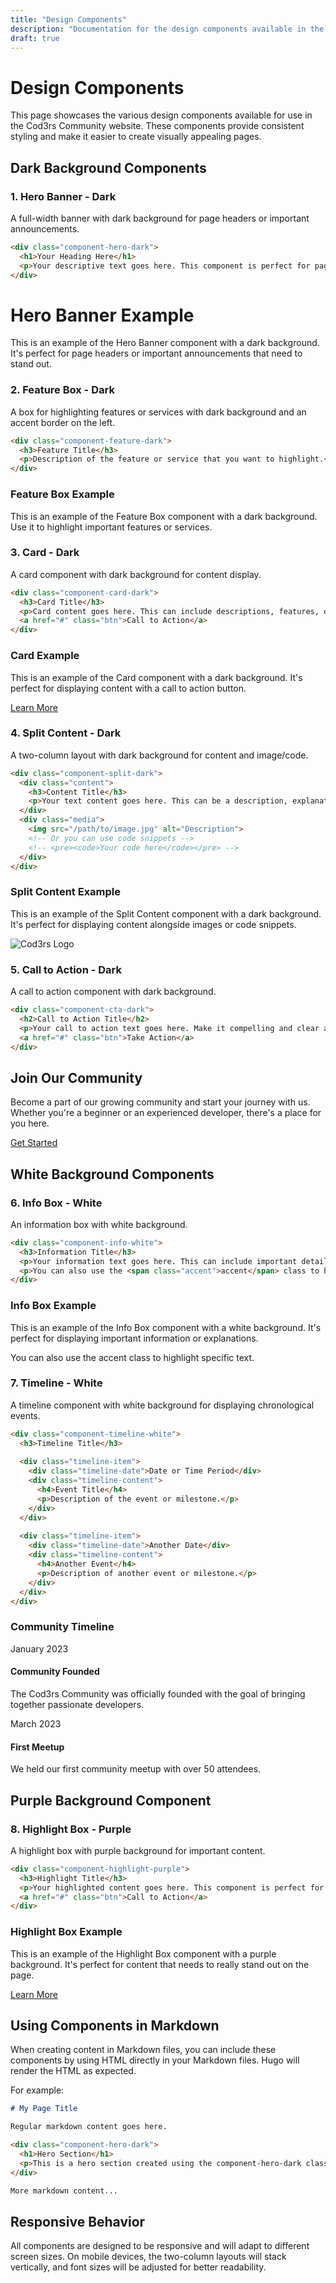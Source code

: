 ```yaml
---
title: "Design Components"
description: "Documentation for the design components available in the Cod3rs Community website"
draft: true
---
```


# Design Components

This page showcases the various design components available for use in the Cod3rs Community website. These components provide consistent styling and make it easier to create visually appealing pages.

## Dark Background Components

### 1. Hero Banner - Dark

A full-width banner with dark background for page headers or important announcements.

```html
<div class="component-hero-dark">
  <h1>Your Heading Here</h1>
  <p>Your descriptive text goes here. This component is perfect for page headers or important announcements that need to stand out.</p>
</div>
```

<div class="component-hero-dark">
  <h1>Hero Banner Example</h1>
  <p>This is an example of the Hero Banner component with a dark background. It's perfect for page headers or important announcements that need to stand out.</p>
</div>

### 2. Feature Box - Dark

A box for highlighting features or services with dark background and an accent border on the left.

```html
<div class="component-feature-dark">
  <h3>Feature Title</h3>
  <p>Description of the feature or service that you want to highlight.</p>
</div>
```

<div class="component-feature-dark">
  <h3>Feature Box Example</h3>
  <p>This is an example of the Feature Box component with a dark background. Use it to highlight important features or services.</p>
</div>

### 3. Card - Dark

A card component with dark background for content display.

```html
<div class="component-card-dark">
  <h3>Card Title</h3>
  <p>Card content goes here. This can include descriptions, features, or any other information.</p>
  <a href="#" class="btn">Call to Action</a>
</div>
```

<div class="component-card-dark">
  <h3>Card Example</h3>
  <p>This is an example of the Card component with a dark background. It's perfect for displaying content with a call to action button.</p>
  <a href="#" class="btn">Learn More</a>
</div>

### 4. Split Content - Dark

A two-column layout with dark background for content and image/code.

```html
<div class="component-split-dark">
  <div class="content">
    <h3>Content Title</h3>
    <p>Your text content goes here. This can be a description, explanation, or any other text-based content.</p>
  </div>
  <div class="media">
    <img src="/path/to/image.jpg" alt="Description">
    <!-- Or you can use code snippets -->
    <!-- <pre><code>Your code here</code></pre> -->
  </div>
</div>
```

<div class="component-split-dark">
  <div class="content">
    <h3>Split Content Example</h3>
    <p>This is an example of the Split Content component with a dark background. It's perfect for displaying content alongside images or code snippets.</p>
  </div>
  <div class="media">
    <img src="/img/logo.png" alt="Cod3rs Logo">
  </div>
</div>

### 5. Call to Action - Dark

A call to action component with dark background.

```html
<div class="component-cta-dark">
  <h2>Call to Action Title</h2>
  <p>Your call to action text goes here. Make it compelling and clear about what action you want the user to take.</p>
  <a href="#" class="btn">Take Action</a>
</div>
```

<div class="component-cta-dark">
  <h2>Join Our Community</h2>
  <p>Become a part of our growing community and start your journey with us. Whether you're a beginner or an experienced developer, there's a place for you here.</p>
  <a href="/contact/" class="btn">Get Started</a>
</div>

## White Background Components

### 6. Info Box - White

An information box with white background.

```html
<div class="component-info-white">
  <h3>Information Title</h3>
  <p>Your information text goes here. This can include important details, explanations, or any other information you want to highlight.</p>
  <p>You can also use the <span class="accent">accent</span> class to highlight specific text.</p>
</div>
```

<div class="component-info-white">
  <h3>Info Box Example</h3>
  <p>This is an example of the Info Box component with a white background. It's perfect for displaying important information or explanations.</p>
  <p>You can also use the <span class="accent">accent</span> class to highlight specific text.</p>
</div>

### 7. Timeline - White

A timeline component with white background for displaying chronological events.

```html
<div class="component-timeline-white">
  <h3>Timeline Title</h3>
  
  <div class="timeline-item">
    <div class="timeline-date">Date or Time Period</div>
    <div class="timeline-content">
      <h4>Event Title</h4>
      <p>Description of the event or milestone.</p>
    </div>
  </div>
  
  <div class="timeline-item">
    <div class="timeline-date">Another Date</div>
    <div class="timeline-content">
      <h4>Another Event</h4>
      <p>Description of another event or milestone.</p>
    </div>
  </div>
</div>
```

<div class="component-timeline-white">
  <h3>Community Timeline</h3>
  
  <div class="timeline-item">
    <div class="timeline-date">January 2023</div>
    <div class="timeline-content">
      <h4>Community Founded</h4>
      <p>The Cod3rs Community was officially founded with the goal of bringing together passionate developers.</p>
    </div>
  </div>
  
  <div class="timeline-item">
    <div class="timeline-date">March 2023</div>
    <div class="timeline-content">
      <h4>First Meetup</h4>
      <p>We held our first community meetup with over 50 attendees.</p>
    </div>
  </div>
</div>

## Purple Background Component

### 8. Highlight Box - Purple

A highlight box with purple background for important content.

```html
<div class="component-highlight-purple">
  <h3>Highlight Title</h3>
  <p>Your highlighted content goes here. This component is perfect for content that needs to really stand out on the page.</p>
  <a href="#" class="btn">Call to Action</a>
</div>
```

<div class="component-highlight-purple">
  <h3>Highlight Box Example</h3>
  <p>This is an example of the Highlight Box component with a purple background. It's perfect for content that needs to really stand out on the page.</p>
  <a href="#" class="btn">Learn More</a>
</div>

## Using Components in Markdown

When creating content in Markdown files, you can include these components by using HTML directly in your Markdown files. Hugo will render the HTML as expected.

For example:

```markdown
# My Page Title

Regular markdown content goes here.

<div class="component-hero-dark">
  <h1>Hero Section</h1>
  <p>This is a hero section created using the component-hero-dark class.</p>
</div>

More markdown content...
```

## Responsive Behavior

All components are designed to be responsive and will adapt to different screen sizes. On mobile devices, the two-column layouts will stack vertically, and font sizes will be adjusted for better readability.